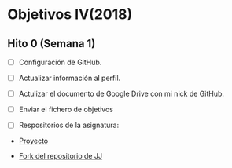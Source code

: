 # Objetivos IV(2018)

## Hito 0 (Semana 1)

- [ ] Configuración de GitHub.

- [ ] Actualizar información al perfil.

- [ ] Actulizar el documento de Google Drive con mi nick de GitHub.

- [ ] Enviar el fichero de objetivos 

- [ ] Respositorios de la asignatura:

- [Proyecto](https://github.com/JaviMancilla/MarcadorDeportivo_IV1819.git)

- [Fork del repositorio de JJ](https://github.com/JaviMancilla/IV-18-19.git)

